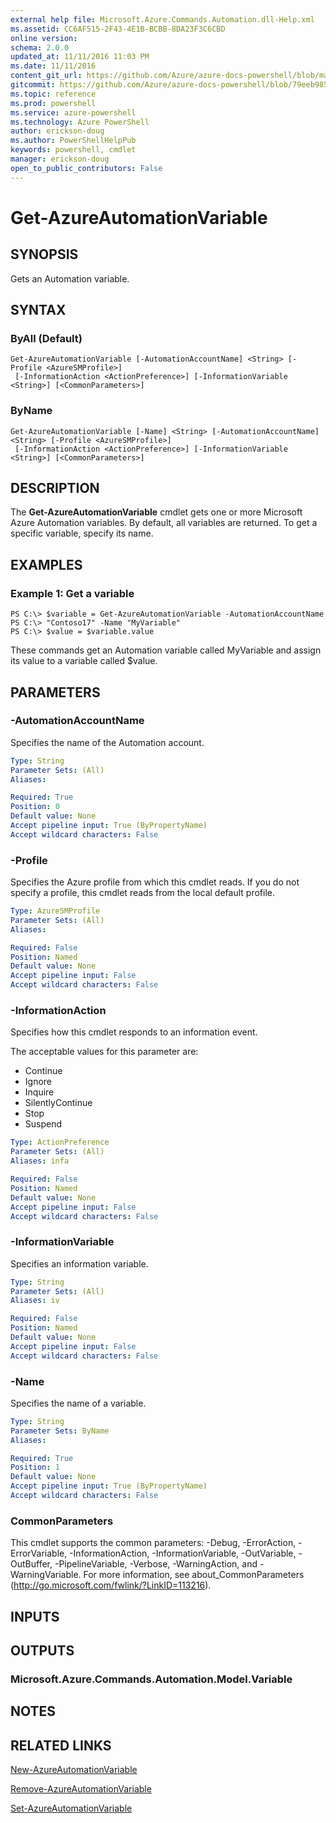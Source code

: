 ```yaml
---
external help file: Microsoft.Azure.Commands.Automation.dll-Help.xml
ms.assetid: CC6AF515-2F43-4E1B-BCBB-8DA23F3C6CBD
online version: 
schema: 2.0.0
updated_at: 11/11/2016 11:03 PM
ms.date: 11/11/2016
content_git_url: https://github.com/Azure/azure-docs-powershell/blob/master/azureps-cmdlets-docs/ServiceManagement/Azure.Automation/v3.1.0/Get-AzureAutomationVariable.md
gitcommit: https://github.com/Azure/azure-docs-powershell/blob/79eeb985ea480979357fb4695832a0c3d29a48bf/azureps-cmdlets-docs/ServiceManagement/Azure.Automation/v3.1.0/Get-AzureAutomationVariable.md
ms.topic: reference
ms.prod: powershell
ms.service: azure-powershell
ms.technology: Azure PowerShell
author: erickson-doug
ms.author: PowerShellHelpPub
keywords: powershell, cmdlet
manager: erickson-doug
open_to_public_contributors: False
---
```


# Get-AzureAutomationVariable

## SYNOPSIS
Gets an Automation variable.

## SYNTAX

### ByAll (Default)
```
Get-AzureAutomationVariable [-AutomationAccountName] <String> [-Profile <AzureSMProfile>]
 [-InformationAction <ActionPreference>] [-InformationVariable <String>] [<CommonParameters>]
```

### ByName
```
Get-AzureAutomationVariable [-Name] <String> [-AutomationAccountName] <String> [-Profile <AzureSMProfile>]
 [-InformationAction <ActionPreference>] [-InformationVariable <String>] [<CommonParameters>]
```

## DESCRIPTION
The **Get-AzureAutomationVariable** cmdlet gets one or more Microsoft Azure Automation variables.
By default, all variables are returned.
To get a specific variable, specify its name.

## EXAMPLES

### Example 1: Get a variable
```
PS C:\> $variable = Get-AzureAutomationVariable -AutomationAccountName
PS C:\> "Contoso17" -Name "MyVariable"
PS C:\> $value = $variable.value
```

These commands get an Automation variable called MyVariable and assign its value to a variable called $value.

## PARAMETERS

### -AutomationAccountName
Specifies the name of the Automation account.

```yaml
Type: String
Parameter Sets: (All)
Aliases: 

Required: True
Position: 0
Default value: None
Accept pipeline input: True (ByPropertyName)
Accept wildcard characters: False
```

### -Profile
Specifies the Azure profile from which this cmdlet reads.
If you do not specify a profile, this cmdlet reads from the local default profile.

```yaml
Type: AzureSMProfile
Parameter Sets: (All)
Aliases: 

Required: False
Position: Named
Default value: None
Accept pipeline input: False
Accept wildcard characters: False
```

### -InformationAction
Specifies how this cmdlet responds to an information event.

The acceptable values for this parameter are:

- Continue
- Ignore
- Inquire
- SilentlyContinue
- Stop
- Suspend

```yaml
Type: ActionPreference
Parameter Sets: (All)
Aliases: infa

Required: False
Position: Named
Default value: None
Accept pipeline input: False
Accept wildcard characters: False
```

### -InformationVariable
Specifies an information variable.

```yaml
Type: String
Parameter Sets: (All)
Aliases: iv

Required: False
Position: Named
Default value: None
Accept pipeline input: False
Accept wildcard characters: False
```

### -Name
Specifies the name of a variable.

```yaml
Type: String
Parameter Sets: ByName
Aliases: 

Required: True
Position: 1
Default value: None
Accept pipeline input: True (ByPropertyName)
Accept wildcard characters: False
```

### CommonParameters
This cmdlet supports the common parameters: -Debug, -ErrorAction, -ErrorVariable, -InformationAction, -InformationVariable, -OutVariable, -OutBuffer, -PipelineVariable, -Verbose, -WarningAction, and -WarningVariable. For more information, see about_CommonParameters (http://go.microsoft.com/fwlink/?LinkID=113216).

## INPUTS

## OUTPUTS

### Microsoft.Azure.Commands.Automation.Model.Variable

## NOTES

## RELATED LINKS

[New-AzureAutomationVariable](xref:ServiceManagement/Azure.Automation/v3.1.0/New-AzureAutomationVariable.md)

[Remove-AzureAutomationVariable](xref:ServiceManagement/Azure.Automation/v3.1.0/Remove-AzureAutomationVariable.md)

[Set-AzureAutomationVariable](xref:ServiceManagement/Azure.Automation/v3.1.0/Set-AzureAutomationVariable.md)


